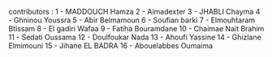 contributors : 
1 - MADDOUCH Hamza
2 - Aimadexter
3 - JHABLI Chayma
4 - Ghninou Youssra
5 - Abir Belmamoun
6 - Soufian barki
7 - Elmouhtaram Btissam
8 - El gadiri Wafaa
9 - Fatiha Bouramdane
10 - Chaimae Nait Brahim
11 - Sedati Oussama
12 - Doulfoukar Nada
13 - Ahoufi Yassine
14 - Ghizlane Elmimouni
15 - Jihane EL BADRA
16 - Abouelabbes Oumaima
